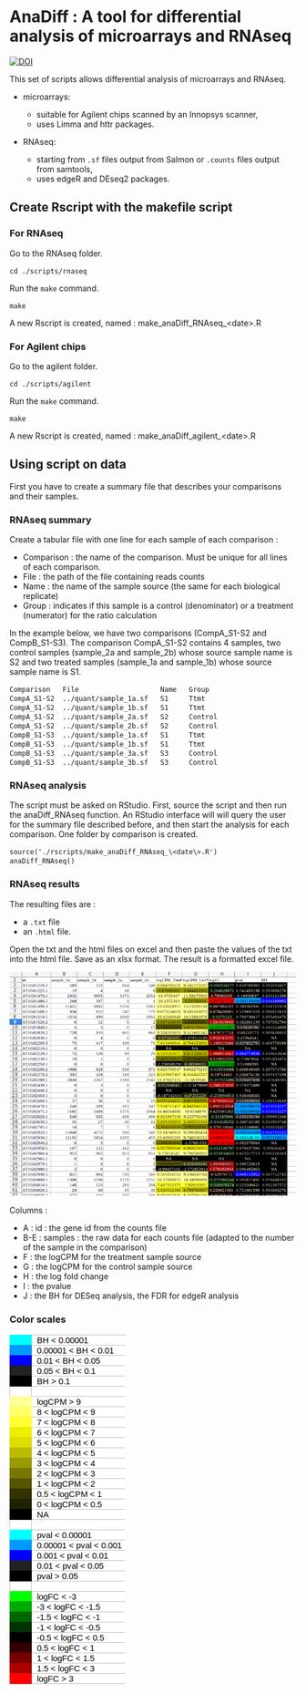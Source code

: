 # AnaDiff : A tool for differential analysis of microarrays and RNAseq

[![DOI](https://zenodo.org/badge/484014612.svg)](https://zenodo.org/badge/latestdoi/484014612)


This set of scripts allows differential analysis of microarrays and RNAseq.

- microarrays:
  - suitable for Agilent chips scanned by an Innopsys scanner,
  - uses Limma and httr packages.

- RNAseq:
  - starting from `.sf` files output from Salmon or `.counts` files output from samtools,
  - uses edgeR and DEseq2 packages.

## Create Rscript with the makefile script

### For RNAseq

Go to the RNAseq folder.

```{}
cd ./scripts/rnaseq
```

Run the `make` command.

```{}
make
```

A new Rscript is created, named : make_anaDiff_RNAseq_\<date\>.R

### For Agilent chips

Go to the agilent folder.

```{}
cd ./scripts/agilent
```

Run the `make` command.

```{}
make
```

A new Rscript is created, named : make_anaDiff_agilent_\<date\>.R

## Using script on data

First you have to create a summary file that describes your comparisons and their samples.

### RNAseq summary

Create a tabular file with one line for each sample of each comparison :

- Comparison : the name of the comparison. Must be unique for all lines of each comparison.
- File : the path of the file containing reads counts
- Name : the name of the sample source (the same for each biological replicate)
- Group : indicates if this sample is a control (denominator) or a treatment (numerator) for the ratio calculation

In the example below, we have two comparisons (CompA_S1-S2 and CompB_S1-S3).
The comparison CompA_S1-S2 contains 4 samples, two control samples (sample_2a and sample_2b) whose source sample name is S2 and two treated samples (sample_1a and sample_1b) whose source sample name is S1.

```{}
Comparison   File                    Name   Group
CompA_S1-S2  ../quant/sample_1a.sf   S1     Ttmt
CompA_S1-S2  ../quant/sample_1b.sf   S1     Ttmt
CompA_S1-S2  ../quant/sample_2a.sf   S2     Control
CompA_S1-S2  ../quant/sample_2b.sf   S2     Control
CompB_S1-S3  ../quant/sample_1a.sf   S1     Ttmt
CompB_S1-S3  ../quant/sample_1b.sf   S1     Ttmt
CompB_S1-S3  ../quant/sample_3a.sf   S3     Control
CompB_S1-S3  ../quant/sample_3b.sf   S3     Control
```

### RNAseq analysis

The script must be asked on RStudio. First, source the script and then run the anaDiff_RNAseq function. An RStudio interface will will query the user for the summary file described before, and then start the analysis for each comparison. One folder by comparison is created.

```{}
source('./rscripts/make_anaDiff_RNAseq_\<date\>.R')
anaDiff_RNAseq()
```

### RNAseq results

The resulting files are :
- a `.txt` file
- an `.html` file.

Open the txt and the html files on excel and then paste the values of the txt into the html file. Save as an xlsx format. The result is a formatted excel file.

![xlsx result](./images/xlsx_result.png)

Columns :

- A : id : the gene id from the counts file
- B-E : samples : the raw data for each counts file (adapted to the number of the sample in the comparison)
- F : the logCPM for the treatment sample source
- G : the logCPM for the control sample source
- H : the log fold change
- I : the pvalue
- J : the BH for DESeq analysis, the FDR for edgeR analysis

### Color scales

![color scales](./images/color_scales.png)
